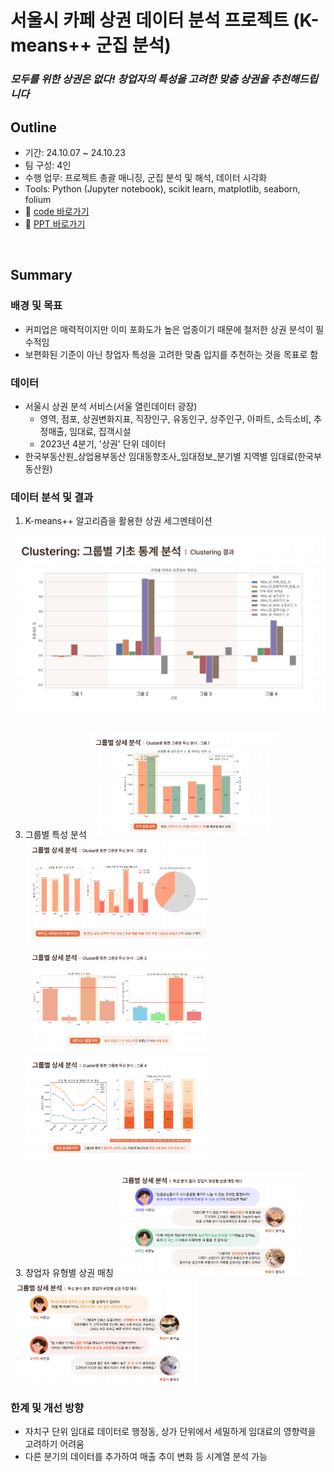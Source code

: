 # 서울시 카페 상권 데이터 분석 프로젝트 (K-means++ 군집 분석)
### *모두를 위한 상권은 없다! 창업자의 특성을 고려한 맞춤 상권을 추천해드립니다*

## Outline
- 기간: 24.10.07 ~ 24.10.23 
- 팀 구성: 4인
- 수행 업무: 프로젝트 총괄 매니징, 군집 분석 및 해석, 데이터 시각화
- Tools: Python (Jupyter notebook), scikit learn, matplotlib, seaborn, folium
- 🔗 [code 바로가기](cafe.ipynb)
- 🔗 [PPT 바로가기](cafe_commercial_area.pdf)

&nbsp; 

## Summary 
### 배경 및 목표
- 커피업은 매력적이지만 이미 포화도가 높은 업종이기 때문에 철저한 상권 분석이 필수적임
- 보편화된 기준이 아닌 창업자 특성을 고려한 맞춤 입지를 추천하는 것을 목표로 함

### 데이터
- 서울시 상권 분석 서비스(서울 열린데이터 광장)
  - 영역, 점포, 상권변화지표, 직장인구, 유동인구, 상주인구, 아파트, 소득소비, 추정매출, 임대료, 집객시설 
  - 2023년 4분기, '상권' 단위 데이터 
- 한국부동산원_상업용부동산 임대동향조사_임대정보_분기별 지역별 임대료(한국부동산원)

### 데이터 분석 및 결과
1. K-means++ 알고리즘을 활용한 상권 세그멘테이션
<img src="image/cafe2.png" alt="cafe2" width="600"/>
&nbsp;

3. 그룹별 특성 분석
<img src="image/cafe3.png" width="300"> <img src="image/cafe4.png" width="300">
<img src="image/cafe5.png" width="300"> <img src="image/cafe6.png" width="300">

&nbsp; 
3. 창업자 유형별 상권 매칭 
<img src="image/cafe7.png" width="300"> <img src="image/cafe8.png" width="300">



### 한계 및 개선 방향
- 자치구 단위 임대료 데이터로 행정동, 상가 단위에서 세밀하게 임대료의 영향력을 고려하기 어려움
- 다른 분기의 데이터를 추가하여 매출 추이 변화 등 시계열 분석 가능



